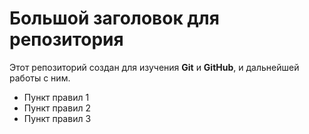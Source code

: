 # Большой заголовок для репозитория 
Этот репозиторий создан для изучения **Git** и **GitHub**, и дальнейшей работы с ним.

- Пункт правил 1
- Пункт правил 2
- Пункт правил 3